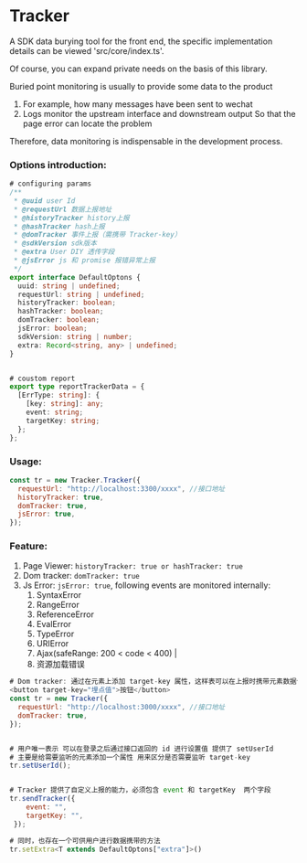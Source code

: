 # Tracker

A SDK data burying tool for the front end, the specific implementation details can be viewed 'src/core/index.ts'.

Of course, you can expand private needs on the basis of this library.

Buried point monitoring is usually to provide some data to the product
1. For example, how many messages have been sent to wechat
2. Logs monitor the upstream interface and downstream output
So that the page error can locate the problem

Therefore, data monitoring is indispensable in the development process.

### Options introduction:

```ts
# configuring params
/**
 * @uuid user Id
 * @requestUrl 数据上报地址
 * @historyTracker history上报
 * @hashTracker hash上报
 * @domTracker 事件上报（需携带 Tracker-key）
 * @sdkVersion sdk版本
 * @extra User DIY 透传字段
 * @jsError js 和 promise 报错异常上报
 */
export interface DefaultOptons {
  uuid: string | undefined;
  requestUrl: string | undefined;
  historyTracker: boolean;
  hashTracker: boolean;
  domTracker: boolean;
  jsError: boolean;
  sdkVersion: string | number;
  extra: Record<string, any> | undefined;
}


# coustom report
export type reportTrackerData = {
  [ErrType: string]: {
    [key: string]: any;
    event: string;
    targetKey: string;
  };
};
```

### Usage:

```js
const tr = new Tracker.Tracker({
  requestUrl: "http://localhost:3300/xxxx", //接口地址
  historyTracker: true,
  domTracker: true,
  jsError: true,
});
```

### Feature:

1.  Page Viewer: `historyTracker: true or hashTracker: true`
2.  Dom tracker: `domTracker: true`
3.  Js Error: `jsError: true`, following events are monitored internally:
    1.  SyntaxError
    2.  RangeError
    3.  ReferenceError
    4.  EvalError
    5.  TypeError
    6.  URIError
    7.  Ajax(safeRange: 200 < code < 400) | <Fetch Error: not yet realized>
    8.  资源加载错误

```js
# Dom tracker: 通过在元素上添加 target-key 属性，这样表可以在上报时携带元素数据信息
<button target-key="埋点值">按钮</button>
const tr = new Tracker({
  requestUrl: "http://localhost:3000/xxxx", //接口地址
  domTracker: true,
});


# 用户唯一表示 可以在登录之后通过接口返回的 id 进行设置值 提供了 setUserId
# 主要是给需要监听的元素添加一个属性 用来区分是否需要监听 target-key
tr.setUserId();


# Tracker 提供了自定义上报的能力，必须包含 event 和 targetKey  两个字段
tr.sendTracker({
	event: "",
	targetKey: "",
 });

# 同时，也存在一个可供用户进行数据携带的方法
tr.setExtra<T extends DefaultOptons["extra"]>()
```
